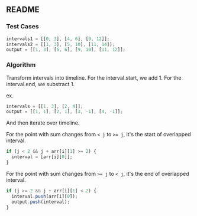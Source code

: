 ## README

### Test Cases

```js
intervals1 = [[0, 3], [4, 6], [9, 12]];
intervals2 = [[1, 3], [5, 10], [11, 14]];
output = [[1, 3], [5, 6], [9, 10], [11, 12]];
```

### Algorithm

Transform intervals into timeline. For the interval.start, we add 1. For the interval.end, we substract 1.

ex.

```js
intervals = [[1, 3], [2, 4]];
output = [[1, 1], [2, 1], [3, -1], [4, -1]];
```

And then iterate over timeline.

For the point with sum changes from `< j` to `>= j`, it's the start of overlapped interval.

```js
if (j < 2 && j + arr[i][1] >= 2) {
  interval = [arr[i][0]];
}
```

For the point with sum changes from `>= j` to `< j`, it's the end of overlapped interval.

```js
if (j >= 2 && j + arr[i][1] < 2) {
  interval.push(arr[i][0]);
  output.push(interval);
}
```
